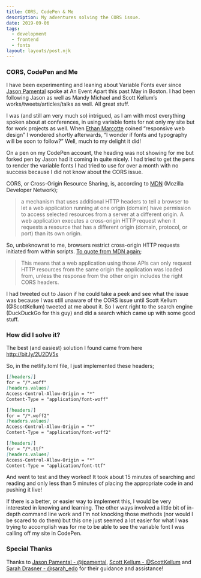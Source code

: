 ```yaml
---
title: CORS, CodePen & Me
description: My adventures solving the CORS issue.
date: 2019-09-06
tags:
  - development
  - frontend
  - fonts
layout: layouts/post.njk
---
```


### CORS, CodePen and Me

I have been experimenting and leaning about Variable Fonts ever since [Jason Pamental](https://rwt.io) spoke at An Event Apart this past May in Boston. I had been following Jason as well as Mandy Michael and Scott Kellum’s works/tweets/articles/talks as well. All great stuff.

I was (and still am very much so) intrigued, as I am with most everything spoken about at conferences, in using variable fonts for not only my site but for work projects as well. When [Ethan Marcotte](https://ethanmarcotte.com) coined “responsive web design” I wondered shortly afterwards, “I wonder if fonts and typography will be soon to follow?” Well, much to my delight it did!

On a pen on my CodePen account, the heading was not showing for me but forked pen by Jason had it coming in quite nicely. I had tried to get the pens to render the variable fonts I had tried to use for over a month with no success because I did not know about the CORS issue.

CORS, or Cross-Origin Resource Sharing, is, according to [MDN](https://developer.mozilla.org/en-US/docs/Web/HTTP/CORS) (Mozilla Developer Network);

<blockquote cite="MDN">a mechanism that uses additional HTTP headers to tell a browser to let a web application running at one origin (domain) have permission to access selected resources from a server at a different origin. A web application executes a cross-origin HTTP request when it requests a resource that has a different origin (domain, protocol, or port) than its own origin.</blockquote>

So, unbeknownst to me, browsers restrict cross-origin HTTP requests initiated from within scripts. [To quote from MDN again](https://developer.mozilla.org/en-US/docs/Web/HTTP/CORS); 

<blockquote cite="MDN">This means that a web application using those APIs can only request HTTP resources from the same origin the application was loaded from, unless the response from the other origin includes the right CORS headers.</blockquote>

I had tweeted out to Jason if he could take a peek and see what the issue was because I was still unaware of the CORS issue until Scott Kellum (@ScottKellum) tweeted at me about it. So I went right to the search engine (DuckDuckGo for this guy) and did a search which came up with some good stuff.

### How did I solve it?

The best (and easiest) solution I found came from here http://bit.ly/2U2DV5s

So, in the netlify.toml file, I just implemented these headers;

```markdown
[[headers]]
for = "/*.woff"
[headers.values]
Access-Control-Allow-Origin = "*"
Content-Type = "application/font-woff"
```

```markdown
[[headers]]
for = "/*.woff2"
[headers.values]
Access-Control-Allow-Origin = "*"
Content-Type = "application/font-woff2"
```

```markdown
[[headers]]
for = "/*.ttf"
[headers.values]
Access-Control-Allow-Origin = "*"
Content-Type = "application/font-ttf"
```

And went to test and they worked! It took about 15 minutes of searching and reading and only less than 5 minutes of placing the appropriate code in and pushing it live!

If there is a better, or easier way to implement this, I would be very interested in knowing and learning. The other ways involved a little bit of in-depth command line work and I’m not knocking those methods (nor would I be scared to do them) but this one just seemed a lot easier for what I was trying to accomplish was for me to be able to see the variable font I was calling off my site in CodePen.

### Special Thanks

Thanks to [Jason Pamental - @jpamental](https://twitter.com/@jpamental), [Scott Kellum - @ScottKellum](https://twitter.com/@ScottKellum) and [Sarah Drasner - @sarah_edo](https://twitter.com/@sarah_edo) for their guidance and assistance!
